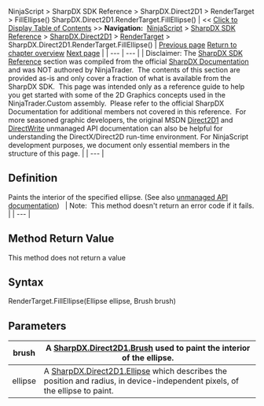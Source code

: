 ﻿
NinjaScript > SharpDX SDK Reference > SharpDX.Direct2D1 > RenderTarget > FillEllipse()
SharpDX.Direct2D1.RenderTarget.FillEllipse()
| << [Click to Display Table of Contents](sharpdx_direct2d1_rendertarget_fillellipse.md) >> **Navigation:**     [NinjaScript](ninjascript-1.md) > [SharpDX SDK Reference](sharpdx_sdk_reference-1.md) > [SharpDX.Direct2D1](sharpdx_direct2d1-1.md) > [RenderTarget](sharpdx_direct2d1_rendertarget-1.md) > SharpDX.Direct2D1.RenderTarget.FillEllipse() | [Previous page](sharpdx_direct2d1_rendertarget_drawtextlayout-1.md) [Return to chapter overview](sharpdx_direct2d1_rendertarget-1.md) [Next page](sharpdx_direct2d1_rendertarget_fillgeometry-1.md) |
| --- | --- |
| Disclaimer: The [SharpDX SDK Reference](sharpdx_sdk_reference-1.md) section was compiled from the official [SharpDX Documentation](http://sharpdx.org/) and was NOT authored by NinjaTrader.  The contents of this section are provided as-is and only cover a fraction of what is available from the SharpDX SDK.  This page was intended only as a reference guide to help you get started with some of the 2D Graphics concepts used in the NinjaTrader.Custom assembly.  Please refer to the official SharpDX Documentation for additional members not covered in this reference.  For more seasoned graphic developers, the original MSDN [Direct2D1](https://msdn.microsoft.com/en-us/library/windows/desktop/dd370990.aspx) and [DirectWrite](https://msdn.microsoft.com/en-us/library/windows/desktop/dd368038.aspx) unmanaged API documentation can also be helpful for understanding the DirectX/Direct2D run-time environment. For NinjaScript development purposes, we document only essential members in the structure of this page. |
| --- |

## Definition
Paints the interior of the specified ellipse.
(See also [unmanaged API documentation](http://msdn.microsoft.com/en-us/library/dd371928.aspx))
 
| Note:  This method doesn't return an error code if it fails. |
| --- |

## Method Return Value
This method does not return a value
 
## Syntax
RenderTarget.FillEllipse(Ellipse ellipse, Brush brush)
## Parameters
| brush | A [SharpDX.Direct2D1.Brush](sharpdx_direct2d1_brush-1.md) used to paint the interior of the ellipse. |
| --- | --- |
| ellipse | A [SharpDX.Direct2D1.Ellipse](sharpdx_direct2d1_ellipse-1.md) which describes the position and radius, in device-independent pixels, of the ellipse to paint. |
